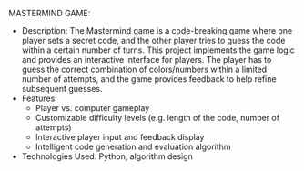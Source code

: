 MASTERMIND GAME:
- Description:
  The Mastermind game is a code-breaking game where one player sets a secret code, and the other player tries to guess the code within a certain number of turns. This project implements the game logic and provides an interactive interface for players. The player has to guess the correct combination of colors/numbers within a limited number of attempts, and the game provides feedback to help refine subsequent guesses.
- Features:
  - Player vs. computer gameplay
  - Customizable difficulty levels (e.g. length of the code, number of attempts)
  - Interactive player input and feedback display
  - Intelligent code generation and evaluation algorithm
- Technologies Used:
  Python, algorithm design
